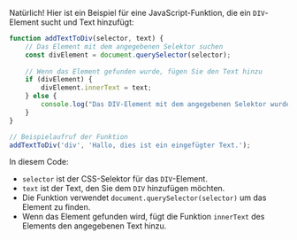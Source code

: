Natürlich! Hier ist ein Beispiel für eine JavaScript-Funktion, die ein `DIV`-Element sucht und Text hinzufügt:

```javascript
function addTextToDiv(selector, text) {
    // Das Element mit dem angegebenen Selektor suchen
    const divElement = document.querySelector(selector);
    
    // Wenn das Element gefunden wurde, fügen Sie den Text hinzu
    if (divElement) {
        divElement.innerText = text;
    } else {
        console.log("Das DIV-Element mit dem angegebenen Selektor wurde nicht gefunden.");
    }
}

// Beispielaufruf der Funktion
addTextToDiv('div', 'Hallo, dies ist ein eingefügter Text.');
```

In diesem Code:
- `selector` ist der CSS-Selektor für das `DIV`-Element.
- `text` ist der Text, den Sie dem `DIV` hinzufügen möchten.
- Die Funktion verwendet `document.querySelector(selector)` um das Element zu finden.
- Wenn das Element gefunden wird, fügt die Funktion `innerText` des Elements den angegebenen Text hinzu.
